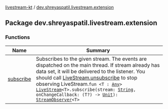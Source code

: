 [livestream-kt](../index.md) / [dev.shreyaspatil.livestream.extension](./index.md)

## Package dev.shreyaspatil.livestream.extension

### Functions

| Name | Summary |
|---|---|
| [subscribe](subscribe.md) | Subscribes to the given stream. The events are dispatched on the main thread. If stream already has data set, it will be delivered to the listener. You should call [LiveStream.unsubscribe](../dev.shreyaspatil.livestream/-live-stream/unsubscribe.md) to stop observing LiveStream.`fun <T : `[`Any`](https://kotlinlang.org/api/latest/jvm/stdlib/kotlin/-any/index.html)`> `[`LiveStream`](../dev.shreyaspatil.livestream/-live-stream/index.md)`<T>.subscribe(stream: `[`String`](https://kotlinlang.org/api/latest/jvm/stdlib/kotlin/-string/index.html)`, onChangeCallback: (T?) -> `[`Unit`](https://kotlinlang.org/api/latest/jvm/stdlib/kotlin/-unit/index.html)`): `[`StreamObserver`](../dev.shreyaspatil.livestream/-stream-observer/index.md)`<T>` |
